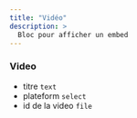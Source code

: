 ```yaml
---
title: "Vidéo"
description: >
  Bloc pour afficher un embed
---
```


### Video
* titre ```text```
* plateform ```select```
* id de la video ```file```
